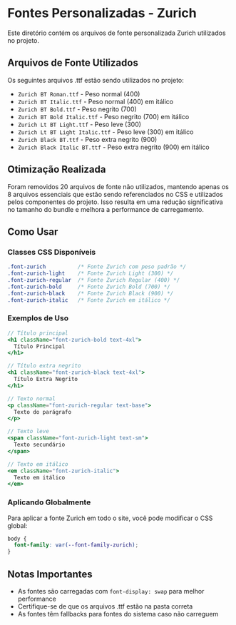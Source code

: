 # Fontes Personalizadas - Zurich

Este diretório contém os arquivos de fonte personalizada Zurich utilizados no projeto.

## Arquivos de Fonte Utilizados

Os seguintes arquivos .ttf estão sendo utilizados no projeto:

- `Zurich BT Roman.ttf` - Peso normal (400)
- `Zurich BT Italic.ttf` - Peso normal (400) em itálico
- `Zurich BT Bold.ttf` - Peso negrito (700)
- `Zurich BT Bold Italic.ttf` - Peso negrito (700) em itálico
- `Zurich Lt BT Light.ttf` - Peso leve (300)
- `Zurich Lt BT Light Italic.ttf` - Peso leve (300) em itálico
- `Zurich Black BT.ttf` - Peso extra negrito (900)
- `Zurich Black Italic BT.ttf` - Peso extra negrito (900) em itálico

## Otimização Realizada

Foram removidos 20 arquivos de fonte não utilizados, mantendo apenas os 8 arquivos essenciais que estão sendo referenciados no CSS e utilizados pelos componentes do projeto. Isso resulta em uma redução significativa no tamanho do bundle e melhora a performance de carregamento.

## Como Usar

### Classes CSS Disponíveis

```css
.font-zurich          /* Fonte Zurich com peso padrão */
.font-zurich-light    /* Fonte Zurich Light (300) */
.font-zurich-regular  /* Fonte Zurich Regular (400) */
.font-zurich-bold     /* Fonte Zurich Bold (700) */
.font-zurich-black    /* Fonte Zurich Black (900) */
.font-zurich-italic   /* Fonte Zurich em itálico */
```

### Exemplos de Uso

```jsx
// Título principal
<h1 className="font-zurich-bold text-4xl">
  Título Principal
</h1>

// Título extra negrito
<h1 className="font-zurich-black text-4xl">
  Título Extra Negrito
</h1>

// Texto normal
<p className="font-zurich-regular text-base">
  Texto do parágrafo
</p>

// Texto leve
<span className="font-zurich-light text-sm">
  Texto secundário
</span>

// Texto em itálico
<em className="font-zurich-italic">
  Texto em itálico
</em>
```

### Aplicando Globalmente

Para aplicar a fonte Zurich em todo o site, você pode modificar o CSS global:

```css
body {
  font-family: var(--font-family-zurich);
}
```

## Notas Importantes

- As fontes são carregadas com `font-display: swap` para melhor performance
- Certifique-se de que os arquivos .ttf estão na pasta correta
- As fontes têm fallbacks para fontes do sistema caso não carreguem
